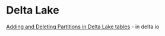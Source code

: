 # Delta Lake

[Adding and Deleting Partitions in Delta Lake tables](https://delta.io/blog/2023-01-18-add-remove-partition-delta-lake/) - in delta.io
